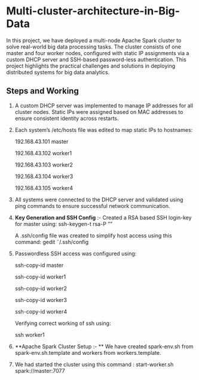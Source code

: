 # Multi-cluster-architecture-in-Big-Data

In this project, we have deployed a multi-node Apache Spark cluster to solve real-world big data processing tasks. The cluster consists of one master and four worker nodes, configured with static IP assignments via a custom DHCP server and SSH-based password-less authentication. This project highlights the practical challenges and solutions in deploying distributed systems for big data analytics.

## Steps and Working

1. A custom DHCP server was implemented to manage IP addresses for all cluster nodes. Static IPs were assigned based on MAC addresses to ensure consistent identity across restarts.

2. Each system’s /etc/hosts file was edited to map static IPs to hostnames:
   
    192.168.43.101 master

    192.168.43.102 worker1

    192.168.43.103 worker2

    192.168.43.104 worker3

    192.168.43.105 worker4

3. All systems were connected to the DHCP server and validated using ping commands to ensure successful network communication.

4. **Key Generation and SSH Config** :- Created a RSA based SSH login-key for master using: ssh-keygen-t rsa-P ””
  
   A .ssh/config file was created to simplify host access using this command: gedit ˜/.ssh/config

5. Passwordless SSH access was configured using:
  
    ssh-copy-id master
  
    ssh-copy-id worker1
  
    ssh-copy-id worker2
  
    ssh-copy-id worker3
  
    ssh-copy-id worker4
  
    Verifying correct working of ssh using: 
  
    ssh worker1

6. **Apache Spark Cluster Setup :- **  We have created spark-env.sh from spark-env.sh.template and workers from workers.template.

7. We had started the cluster using this command : start-worker.sh spark://master:7077

   



